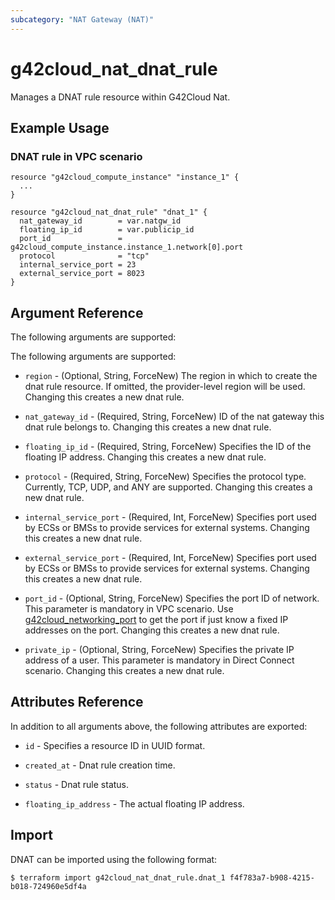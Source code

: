 ```yaml
---
subcategory: "NAT Gateway (NAT)"
---
```


# g42cloud_nat_dnat_rule

Manages a DNAT rule resource within G42Cloud Nat.

## Example Usage

### DNAT rule in VPC scenario

```hcl
resource "g42cloud_compute_instance" "instance_1" {
  ...
}

resource "g42cloud_nat_dnat_rule" "dnat_1" {
  nat_gateway_id        = var.natgw_id
  floating_ip_id        = var.publicip_id
  port_id               = g42cloud_compute_instance.instance_1.network[0].port
  protocol              = "tcp"
  internal_service_port = 23
  external_service_port = 8023
}
```

## Argument Reference

The following arguments are supported:

The following arguments are supported:

* `region` - (Optional, String, ForceNew) The region in which to create the dnat rule resource. If omitted, the
  provider-level region will be used. Changing this creates a new dnat rule.

* `nat_gateway_id` - (Required, String, ForceNew) ID of the nat gateway this dnat rule belongs to. Changing this creates
  a new dnat rule.

* `floating_ip_id` - (Required, String, ForceNew) Specifies the ID of the floating IP address. Changing this creates a
  new dnat rule.

* `protocol` - (Required, String, ForceNew) Specifies the protocol type. Currently, TCP, UDP, and ANY are supported.
  Changing this creates a new dnat rule.

* `internal_service_port` - (Required, Int, ForceNew) Specifies port used by ECSs or BMSs to provide services for
  external systems. Changing this creates a new dnat rule.

* `external_service_port` - (Required, Int, ForceNew) Specifies port used by ECSs or BMSs to provide services for
  external systems. Changing this creates a new dnat rule.

* `port_id` - (Optional, String, ForceNew) Specifies the port ID of network. This parameter is mandatory in VPC
 scenario. Use [g42cloud_networking_port](../data-sources/networking_port) to get the port if just know a fixed IP
 addresses on the port. Changing this creates a new dnat rule.

* `private_ip` - (Optional, String, ForceNew) Specifies the private IP address of a user. This parameter is mandatory in
  Direct Connect scenario. Changing this creates a new dnat rule.

## Attributes Reference

In addition to all arguments above, the following attributes are exported:

* `id` - Specifies a resource ID in UUID format.

* `created_at` - Dnat rule creation time.

* `status` - Dnat rule status.

* `floating_ip_address` - The actual floating IP address.

## Import

DNAT can be imported using the following format:

```
$ terraform import g42cloud_nat_dnat_rule.dnat_1 f4f783a7-b908-4215-b018-724960e5df4a
```
